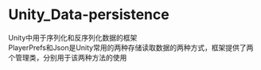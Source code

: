 # Unity_Data-persistence
Unity中用于序列化和反序列化数据的框架  
PlayerPrefs和Json是Unity常用的两种存储读取数据的两种方式，框架提供了两个管理类，分别用于该两种方法的使用
